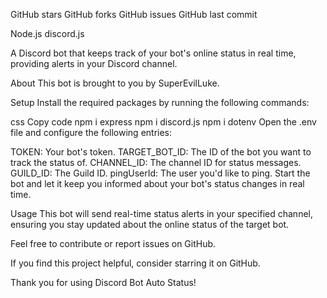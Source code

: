 GitHub stars
GitHub forks
GitHub issues
GitHub last commit

Node.js
discord.js

A Discord bot that keeps track of your bot's online status in real time, providing alerts in your Discord channel.

About
This bot is brought to you by SuperEvilLuke.

Setup
Install the required packages by running the following commands:

css
Copy code
npm i express
npm i discord.js
npm i dotenv
Open the .env file and configure the following entries:

TOKEN: Your bot's token.
TARGET_BOT_ID: The ID of the bot you want to track the status of.
CHANNEL_ID: The channel ID for status messages.
GUILD_ID: The Guild ID.
pingUserId: The user you'd like to ping.
Start the bot and let it keep you informed about your bot's status changes in real time.

Usage
This bot will send real-time status alerts in your specified channel, ensuring you stay updated about the online status of the target bot.

Feel free to contribute or report issues on GitHub.

If you find this project helpful, consider starring it on GitHub.

Thank you for using Discord Bot Auto Status!
